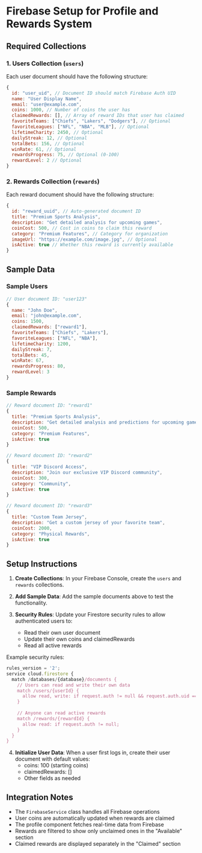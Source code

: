 # Firebase Setup for Profile and Rewards System

## Required Collections

### 1. Users Collection (`users`)
Each user document should have the following structure:

```javascript
{
  id: "user_uid", // Document ID should match Firebase Auth UID
  name: "User Display Name",
  email: "user@example.com",
  coins: 1000, // Number of coins the user has
  claimedRewards: [], // Array of reward IDs that user has claimed
  favoriteTeams: ["Chiefs", "Lakers", "Dodgers"], // Optional
  favoriteLeagues: ["NFL", "NBA", "MLB"], // Optional
  lifetimeCharity: 2450, // Optional
  dailyStreak: 12, // Optional
  totalBets: 156, // Optional
  winRate: 61, // Optional
  rewardsProgress: 75, // Optional (0-100)
  rewardLevel: 2 // Optional
}
```

### 2. Rewards Collection (`rewards`)
Each reward document should have the following structure:

```javascript
{
  id: "reward_uuid", // Auto-generated document ID
  title: "Premium Sports Analysis",
  description: "Get detailed analysis for upcoming games",
  coinCost: 500, // Cost in coins to claim this reward
  category: "Premium Features", // Category for organization
  imageUrl: "https://example.com/image.jpg", // Optional
  isActive: true // Whether this reward is currently available
}
```

## Sample Data

### Sample Users
```javascript
// User document ID: "user123"
{
  name: "John Doe",
  email: "john@example.com",
  coins: 1500,
  claimedRewards: ["reward1"],
  favoriteTeams: ["Chiefs", "Lakers"],
  favoriteLeagues: ["NFL", "NBA"],
  lifetimeCharity: 1200,
  dailyStreak: 7,
  totalBets: 45,
  winRate: 67,
  rewardsProgress: 80,
  rewardLevel: 3
}
```

### Sample Rewards
```javascript
// Reward document ID: "reward1"
{
  title: "Premium Sports Analysis",
  description: "Get detailed analysis and predictions for upcoming games",
  coinCost: 500,
  category: "Premium Features",
  isActive: true
}

// Reward document ID: "reward2"
{
  title: "VIP Discord Access",
  description: "Join our exclusive VIP Discord community",
  coinCost: 300,
  category: "Community",
  isActive: true
}

// Reward document ID: "reward3"
{
  title: "Custom Team Jersey",
  description: "Get a custom jersey of your favorite team",
  coinCost: 2000,
  category: "Physical Rewards",
  isActive: true
}
```

## Setup Instructions

1. **Create Collections**: In your Firebase Console, create the `users` and `rewards` collections.

2. **Add Sample Data**: Add the sample documents above to test the functionality.

3. **Security Rules**: Update your Firestore security rules to allow authenticated users to:
   - Read their own user document
   - Update their own coins and claimedRewards
   - Read all active rewards

Example security rules:
```javascript
rules_version = '2';
service cloud.firestore {
  match /databases/{database}/documents {
    // Users can read and write their own data
    match /users/{userId} {
      allow read, write: if request.auth != null && request.auth.uid == userId;
    }
    
    // Anyone can read active rewards
    match /rewards/{rewardId} {
      allow read: if request.auth != null;
    }
  }
}
```

4. **Initialize User Data**: When a user first logs in, create their user document with default values:
   - coins: 100 (starting coins)
   - claimedRewards: []
   - Other fields as needed

## Integration Notes

- The `FirebaseService` class handles all Firebase operations
- User coins are automatically updated when rewards are claimed
- The profile component fetches real-time data from Firebase
- Rewards are filtered to show only unclaimed ones in the "Available" section
- Claimed rewards are displayed separately in the "Claimed" section